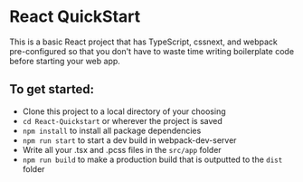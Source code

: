 # React QuickStart

This is a basic React project that has TypeScript, cssnext, and webpack pre-configured so that you don't have to waste time writing boilerplate code before starting your web app.

## To get started:
- Clone this project to a local directory of your choosing
- `cd React-Quickstart` or wherever the project is saved
- `npm install` to install all package dependencies
- `npm run start` to start a dev build in webpack-dev-server
- Write all your .tsx and .pcss files in the `src/app` folder
- `npm run build` to make a production build that is outputted to the `dist` folder
